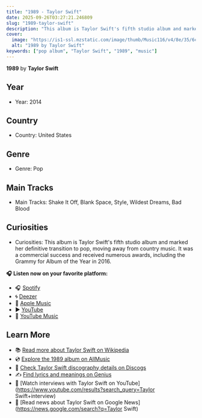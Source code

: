 ```yaml
---
title: "1989 - Taylor Swift"
date: 2025-09-26T03:27:21.246809
slug: "1989-taylor-swift"
description: "This album is Taylor Swift's fifth studio album and marked her definitive transition to pop, moving away from country music."
cover:
  image: "https://is1-ssl.mzstatic.com/image/thumb/Music116/v4/8e/35/6c/8e356cc2-0be4-b83b-d29e-b578623df2ac/23UM1IM34052.rgb.jpg/500x500bb.jpg"
  alt: "1989 by Taylor Swift"
keywords: ["pop album", "Taylor Swift", "1989", "music"]
---
```


**1989** by **Taylor Swift**
## Year
- Year: 2014
## Country
- Country: United States
## Genre
- Genre: Pop
## Main Tracks
- Main Tracks: Shake It Off, Blank Space, Style, Wildest Dreams, Bad Blood
## Curiosities
- Curiosities: This album is Taylor Swift's fifth studio album and marked her definitive transition to pop, moving away from country music. It was a commercial success and received numerous awards, including the Grammy for Album of the Year in 2016.



**🎧 Listen now on your favorite platform:**

- 🎧 [Spotify](https://open.spotify.com/search/1989%20Taylor%20Swift)
- 🌀 [Deezer](https://www.deezer.com/search/1989%20Taylor%20Swift)
- 🍎 [Apple Music](https://music.apple.com/search?term=1989%20Taylor%20Swift)
- ▶️ [YouTube](https://www.youtube.com/results?search_query=1989%20Taylor%20Swift)
- 🎵 [YouTube Music](https://music.youtube.com/search?q=1989%20Taylor%20Swift)

## Learn More

- 📚 [Read more about Taylor Swift on Wikipedia](https://en.wikipedia.org/wiki/Taylor+Swift)
- 💿 [Explore the 1989 album on AllMusic](https://www.allmusic.com/search/albums/1989)
- 📀 [Check Taylor Swift discography details on Discogs](https://www.discogs.com/search/?q=1989+Taylor+Swift&type=all)
- ✍️ [Find lyrics and meanings on Genius](https://genius.com/search?q=1989%20Taylor+Swift)
- 🎤 [Watch interviews with Taylor Swift on YouTube](https://www.youtube.com/results?search_query=Taylor Swift+interview)
- 📰 [Read news about Taylor Swift on Google News](https://news.google.com/search?q=Taylor Swift)